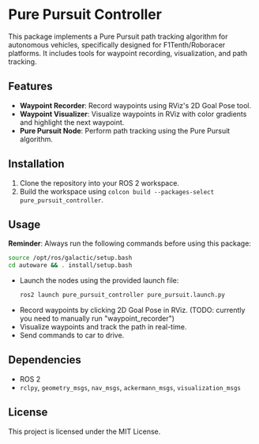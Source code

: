 # Pure Pursuit Controller

This package implements a Pure Pursuit path tracking algorithm for autonomous vehicles, specifically designed for F1Tenth/Roboracer platforms. It includes tools for waypoint recording, visualization, and path tracking.

## Features

- **Waypoint Recorder**: Record waypoints using RViz's 2D Goal Pose tool.
- **Waypoint Visualizer**: Visualize waypoints in RViz with color gradients and highlight the next waypoint.
- **Pure Pursuit Node**: Perform path tracking using the Pure Pursuit algorithm.

## Installation

1. Clone the repository into your ROS 2 workspace.
2. Build the workspace using `colcon build --packages-select pure_pursuit_controller`.

## Usage

**Reminder**: Always run the following commands before using this package:

```bash
source /opt/ros/galactic/setup.bash
cd autoware && . install/setup.bash
```

- Launch the nodes using the provided launch file:
  ```bash
  ros2 launch pure_pursuit_controller pure_pursuit.launch.py
  ```
- Record waypoints by clicking 2D Goal Pose in RViz. (TODO: currently you need to manually run "waypoint_recorder")
- Visualize waypoints and track the path in real-time.
- Send commands to car to drive.

## Dependencies

- ROS 2
- `rclpy`, `geometry_msgs`, `nav_msgs`, `ackermann_msgs`, `visualization_msgs`

## License

This project is licensed under the MIT License.
